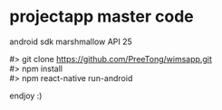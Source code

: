 # projectapp master code 
android sdk marshmallow API 25

#> git clone https://github.com/PreeTong/wimsapp.git \
#> npm install\
#> npm react-native run-android


endjoy :)
